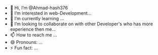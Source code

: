 - 👋 Hi, I’m @Ahmad-hash376
- 👀 I’m interested in web-Development...
- 🌱 I’m currently learning ...
- 💞️ I’m looking to collaborate on with other Developer's who has more experience then me...
- 📫 How to reach me ...
- 😄 Pronouns: ...
- ⚡ Fun fact: ...

<!---
Ahmad-hash376/Ahmad-hash376 is a ✨ special ✨ repository because its `README.md` (this file) appears on your GitHub profile.
You can click the Preview link to take a look at your changes.
--->
